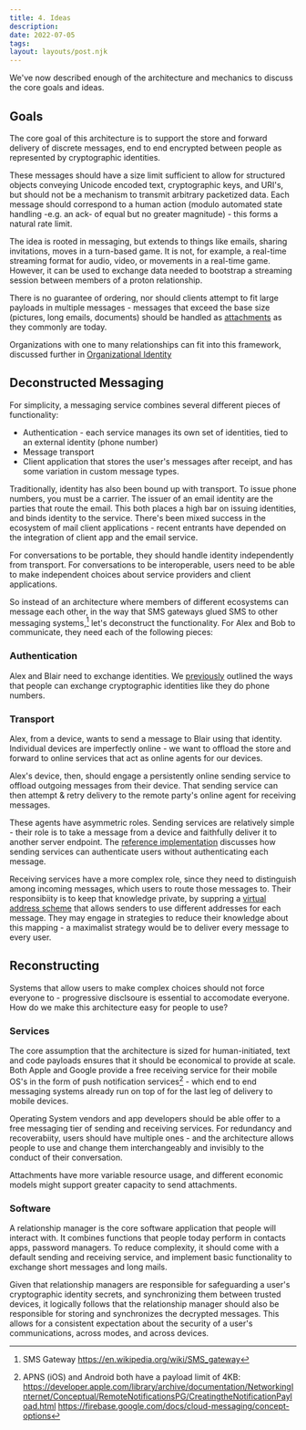 ```yaml
---
title: 4. Ideas
description: 
date: 2022-07-05
tags:
layout: layouts/post.njk
---
```

We've now described enough of the architecture and mechanics to discuss the core goals and ideas.

## Goals
The core goal of this architecture is to support the store and forward delivery of discrete messages, end to end encrypted between people as represented by cryptographic identities.

These messages should have a size limit sufficient to allow for structured objects conveying Unicode encoded text, cryptographic keys, and URI's, but should not be a mechanism to transmit arbitrary packetized data. Each message should correspond to a human action (modulo automated state handling -e.g. an ack- of equal but no greater magnitude) - this forms a natural rate limit.

The idea is rooted in messaging, but extends to things like emails, sharing invitations, moves in a turn-based game. It is not, for example, a real-time streaming format for audio, video, or movements in a real-time game. However, it can be used to exchange data needed to bootstrap a streaming session between members of a proton relationship.

There is no guarantee of ordering, nor should clients attempt to fit large payloads in multiple messages - messages that exceed the base size (pictures, long emails, documents) should be handled as [attachments](/posts/5.3-Attachments) as they commonly are today.

Organizations with one to many relationships can fit into this framework, discussed further in [Organizational Identity](/posts/5.3-Organizations)

## Deconstructed Messaging

For simplicity, a messaging service combines several different pieces of functionality:
- Authentication - each service manages its own set of identities, tied to an external identity (phone number)
- Message transport 
- Client application that stores the user's messages after receipt, and has some variation in custom message types.

Traditionally, identity has also been bound up with transport. To issue phone numbers, you must be a carrier. The issuer of an email identity are the parties that route the email. This both places a high bar on issuing identities, and binds identity to the service. There's been mixed success in the ecosystem of mail client applications - recent entrants have depended on the integration of client app and the email service.

For conversations to be portable, they should handle identity independently from transport. For conversations to be interoperable, users need to be able to make independent choices about service providers and client applications. 

So instead of an architecture where members of different ecosystems can message each other, in the way that SMS gateways glued SMS to other messaging systems,[^1] let's deconstruct the functionality. For Alex and Bob to communicate, they need each of the following pieces:

### Authentication
Alex and Blair need to exchange identities. We [previously](/posts(3.1-Identity)) outlined the ways that people can exchange cryptographic identities like they do phone numbers. 

### Transport
Alex, from a device, wants to send a message to Blair using that identity. Individual devices are imperfectly online - we want to offload the store and forward to online services that act as online agents for our devices. 

Alex's device, then, should engage a persistently online sending service to offload outgoing messages from their device. That sending service can then attempt & retry delivery to the remote party's online agent for receiving messages.

These agents have asymmetric roles. Sending services are relatively simple - their role is to take a message from a device and faithfully deliver it to another server endpoint. The [reference implementation](posts/6.3-Sending-Service) discusses how sending services can authenticate users without authenticating each message.

Receiving services have a more complex role, since they need to distinguish among incoming messages, which users to route those messages to. Their responsibiity is to keep that knowledge private, by suppring a [virtual address scheme]((/posts/4.4-Transit-Privacy)) that allows senders to use different addresses for each message.
They may engage in strategies to reduce their knowledge about this mapping - a maximalist strategy would be to deliver every message to every user.

## Reconstructing

Systems that allow users to make complex choices should not force everyone to - progressive disclsoure is essential to accomodate everyone. How do we make this architecture easy for people to use?

### Services

The core assumption that the architecture is sized for human-initiated, text and code payloads ensures that it should be economical to provide at scale. Both Apple and Google provide a free receiving service for their mobile OS's in the form of push notification services[^2] - which end to end messaging systems already run on top of for the last leg of delivery to mobile devices. 

Operating System vendors and app developers should be able offer to a free messaging tier of sending and receiving services. For redundancy and recoverabiity, users should have multiple ones - and the architecture allows people to use and change them interchangeably and invisibly to the conduct of their conversation.

Attachments have more variable resource usage, and different economic models might support greater capacity to send attachments.

### Software

A relationship manager is the core software application that people will interact with. It combines functions that people today perform in contacts apps, password managers. To reduce complexity, it should come with a default sending and receiving service, and implement basic functionality to exchange short messages and long mails.

Given that relationship managers are responsible for safeguarding a user's cryptographic identity secrets, and synchronizing them between trusted devices, it logically follows that the relationship manager should also be responsible for storing and synchronizes the decrypted messages. This allows for a consistent expectation about the security of a user's communications, across modes, and across devices.


[^1]: SMS Gateway https://en.wikipedia.org/wiki/SMS_gateway
[^2]: APNS (iOS) and Android both have a payload limit of 4KB: https://developer.apple.com/library/archive/documentation/NetworkingInternet/Conceptual/RemoteNotificationsPG/CreatingtheNotificationPayload.html  https://firebase.google.com/docs/cloud-messaging/concept-options
